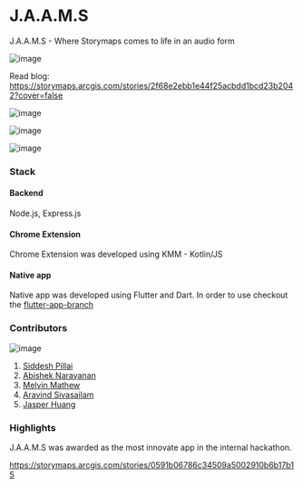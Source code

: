 # J.A.A.M.S
J.A.A.M.S - Where Storymaps comes to life in an audio form

![image](https://user-images.githubusercontent.com/4101783/125236356-a836c480-e298-11eb-8600-6b978127c4d4.png)


Read blog: https://storymaps.arcgis.com/stories/2f68e2ebb1e44f25acbdd1bcd23b2042?cover=false


![image](https://user-images.githubusercontent.com/4101783/125236245-7d4c7080-e298-11eb-9c9d-c13802ee9226.png)

![image](https://user-images.githubusercontent.com/4101783/125236288-8d645000-e298-11eb-8ec7-e51184e3fbaf.png)

![image](https://user-images.githubusercontent.com/4101783/125236333-9ce39900-e298-11eb-93d2-786f14a31d35.png)

### Stack

#### Backend
Node.js, Express.js

#### Chrome Extension
Chrome Extension was developed using KMM - Kotlin/JS

#### Native app
Native app was developed using Flutter and Dart. 
In order to use checkout the [flutter-app-branch](https://github.com/siddeshpillai/jaams/tree/flutter-app)

### Contributors
![image](https://user-images.githubusercontent.com/4101783/125236414-c4d2fc80-e298-11eb-9201-1509e2f858d0.png)

1. [Siddesh Pillai](https://github.com/siddeshpillai)
2. [Abishek Narayanan](https://github.com/Abishek1997)
3. [Melvin Mathew](https://github.com/melvinmat)
4. [Aravind Sivasailam](https://github.com/aravindesri)
5. [Jasper Huang](https://github.com/jazspartacus)

### Highlights

J.A.A.M.S was awarded as the most innovate app in the internal hackathon. 

https://storymaps.arcgis.com/stories/0591b06786c34509a5002910b6b17b15
